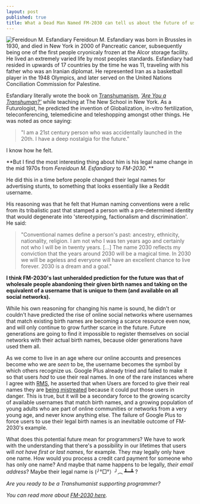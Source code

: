 ```yaml
---
layout: post
published: true
title: What a Dead Man Named FM-2030 can tell us about the future of user names
---
```


![Fereidoun M. Esfandiary](http://upload.wikimedia.org/wikipedia/commons/5/53/FM2030.jpg "Fereidoun M. Esfandiary")
Fereidoun M. Esfandiary was born in Brussles in 1930, and died in New York in 2000 of Pancreatic cancer, subsequently being one of the first people cryonicaly frozen at the Alcor storage facility.  He lived an extremely varied life by most peoples standards. Esfandiary had resided in upwards of 17 countries by the time he was 11, traveling with his father who was an Iranian diplomat. He represented Iran as a basketball player in the 1948 Olympics, and later served on the United Nations Conciliation Commission for Palestine.

Esfandiary literally wrote the book on [Transhumanism](http://en.wikipedia.org/wiki/Transhumanism), [_'Are You a Transhuman?'_](http://www.amazon.ca/Are-You-Transhuman-Monitoring-Stimulating/dp/0446388068/ref=sr_1_1?ie=UTF8&qid=1357137985&sr=8-1) while teaching at The New School in New York. As a Futurologist, he predicted the invention of Globalization, in-vitro fertilization, teleconferencing, telemedicine and teleshopping amongst other things. He was noted as once saying:  

> "I am a 21st century person who was accidentally launched in the 20th. I have a deep nostalgia for the future."

I know how he felt.

**But I find the most interesting thing about him is his legal name change in the mid 1970s from _Fereidoun M. Esfandiary_ to _FM-2030_. **

He did this in a time before people changed their legal names for advertising stunts, to something that looks essentially like a Reddit username.

His reasoning was that he felt that Human naming conventions were a relic from its tribalistic past that stamped a person with a pre-determined identity that would degenerate into 'stereotyping, factionalism and discrimination'. He said:

> "Conventional names define a person's past: ancestry, ethnicity, nationality, religion. I am not who I was ten years ago and certainly not who I will be in twenty years. [...] The name 2030 reflects my conviction that the years around 2030 will be a magical time. In 2030 we will be ageless and everyone will have an excellent chance to live forever. 2030 is a dream and a goal."

**I think FM-2030's last unheralded prediction for the future was that of wholesale people abandoning their given birth names and taking on the equivalent of a username that is unique to them (and available on all social networks).**

While his own reasoning for changing his name is sound, he didn't or couldn't have predicted the rise of online social networks where usernames that match existing birth names are becoming a scarce resource even now, and will only continue to grow further scarce in the future. Future generations are going to find it impossible to register themselves on social networks with their actual birth names, because older generations have used them all. 

As we come to live in an age where our online accounts and presences become who we are _seen_ to be, the username becomes the symbol by which others recognize us. Google Plus already tried and failed to make it so that users _had_ to use their real names. In one of the rare instances where I agree with [RMS](http://en.wikipedia.org/wiki/Richard_M_Stallman), he asserted that when Users are forced to give their real names they are [being mistreated](http://www.youtube.com/watch?feature=player_embedded&v=ymuqUJ3MsEs#!) because it could put those users in danger. This is true, but it will be a secondary force to the growing scarcity of available usernames that match birth names, and a growing population of young adults who are part of online communities or networks from a very young age, and never know anything else. The failure of Google Plus to force users to use their legal birth names is an inevitable outcome of FM-2030's example. 

What does this potential future mean for programmers? We have to work with the understanding that there's a possibility in our lifetimes that users will _not have first or last names_, for example. They may legally only have one name. How would you process a credit card payment for someone who has only one name? And maybe that name happens to be legally, _their email address_? Maybe their legal name is (╯°□°）╯︵ ┻━┻ ?

_Are you ready to be a Transhumanist supporting programmer?_

_You can read more about [FM-2030 here](http://en.wikipedia.org/wiki/FM-2030)._

